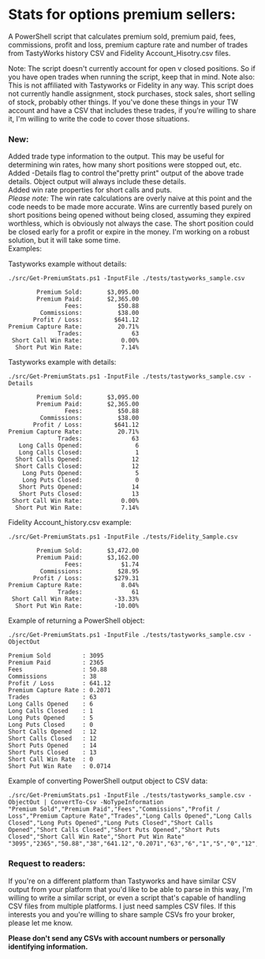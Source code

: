 # Stats for options premium sellers:

A PowerShell script that calculates premium sold, premium paid, fees, commissions, profit and loss, premium capture rate and number of trades from TastyWorks history CSV and Fidelity Account_Hisotry.csv files.

Note: The script doesn't currently account for open v closed positions. So if you have open trades when running the script, keep that in mind.
Note also: This is not affiliated with Tastyworks or Fidelity in any way. This script does not currently handle assignment, stock purchases, stock sales, short selling of stock, probably other things. If you've done these things in your TW account and have a CSV that includes these trades, if you're willing to share it, I'm willing to write the code to cover those situations.

### New:
Added trade type information to the output. This may be useful for determining win rates, how many short positions were stopped out, etc.<br />
Added -Details flag to control the"pretty print" output of the above trade details. Object output will always include these details.<br />
Added win rate properties for short calls and puts.<br />
*Please note:* The win rate calculations are overly naive at this point and the code needs to be made more accurate. Wins are currently based purely on short positions being opened without being closed, assuming they expired worthless, which is obviously not always the case. The short position could be closed early for a profit or expire in the money. I'm working on a robust solution, but it will take some time.<br />
Examples:

Tastyworks example without details:
```
./src/Get-PremiumStats.ps1 -InputFile ./tests/tastyworks_sample.csv

        Premium Sold:       $3,095.00
        Premium Paid:       $2,365.00
                Fees:          $50.88
         Commissions:          $38.00
       Profit / Loss:         $641.12
Premium Capture Rate:          20.71%
              Trades:              63
 Short Call Win Rate:           0.00%
  Short Put Win Rate:           7.14%
```
Tastyworks example with details:
```
./src/Get-PremiumStats.ps1 -InputFile ./tests/tastyworks_sample.csv -Details

        Premium Sold:       $3,095.00
        Premium Paid:       $2,365.00
                Fees:          $50.88
         Commissions:          $38.00
       Profit / Loss:         $641.12
Premium Capture Rate:          20.71%
              Trades:              63
   Long Calls Opened:               6
   Long Calls Closed:               1
  Short Calls Opened:              12
  Short Calls Closed:              12
    Long Puts Opened:               5
    Long Puts Closed:               0
   Short Puts Opened:              14
   Short Puts Closed:              13
 Short Call Win Rate:           0.00%
  Short Put Win Rate:           7.14%
```
Fidelity Account_history.csv example:
```
./src/Get-PremiumStats.ps1 -InputFile ./tests/Fidelity_Sample.csv

        Premium Sold:       $3,472.00
        Premium Paid:       $3,162.00
                Fees:           $1.74
         Commissions:          $28.95
       Profit / Loss:         $279.31
Premium Capture Rate:           8.04%
              Trades:              61
 Short Call Win Rate:         -33.33%
  Short Put Win Rate:         -10.00%
```
Example of returning a PowerShell object:
```
./src/Get-PremiumStats.ps1 -InputFile ./tests/tastyworks_sample.csv -ObjectOut

Premium Sold         : 3095
Premium Paid         : 2365
Fees                 : 50.88
Commissions          : 38
Profit / Loss        : 641.12
Premium Capture Rate : 0.2071
Trades               : 63
Long Calls Opened    : 6
Long Calls Closed    : 1
Long Puts Opened     : 5
Long Puts Closed     : 0
Short Calls Opened   : 12
Short Calls Closed   : 12
Short Puts Opened    : 14
Short Puts Closed    : 13
Short Call Win Rate  : 0
Short Put Win Rate   : 0.0714
```
Example of converting PowerShell output object to CSV data:
```
./src/Get-PremiumStats.ps1 -InputFile ./tests/tastyworks_sample.csv -ObjectOut | ConvertTo-Csv -NoTypeInformation
"Premium Sold","Premium Paid","Fees","Commissions","Profit / Loss","Premium Capture Rate","Trades","Long Calls Opened","Long Calls Closed","Long Puts Opened","Long Puts Closed","Short Calls Opened","Short Calls Closed","Short Puts Opened","Short Puts Closed","Short Call Win Rate","Short Put Win Rate"
"3095","2365","50.88","38","641.12","0.2071","63","6","1","5","0","12","12","14","13","0","0.0714"
```
### Request to readers:
If you're on a different platform than Tastyworks and have similar CSV output from your platform that you'd like to be able to parse in this way, I'm willing to write a similar script, or even a script that's capable of handling CSV files from multiple platforms. I just need samples CSV files. If this interests you and you're willing to share sample CSVs fro your broker, please let me know. 

**Please don't send any CSVs with account numbers or personally identifying information.**
